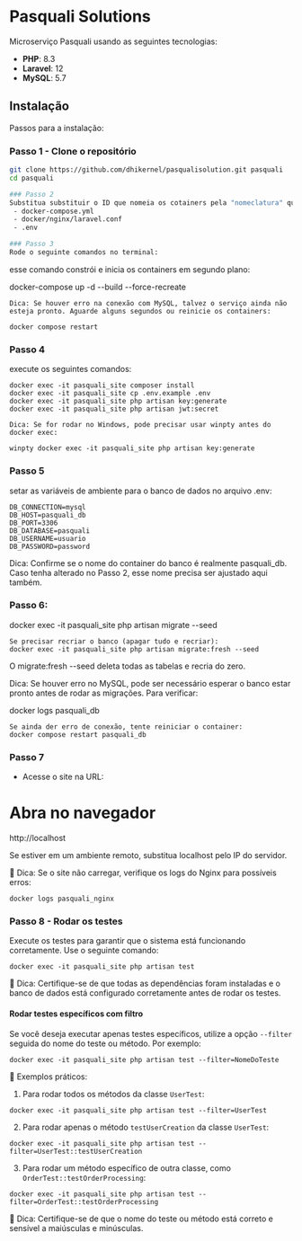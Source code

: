 # Pasquali Solutions
Microserviço Pasquali usando as seguintes tecnologias:
- **PHP**: 8.3
- **Laravel**: 12
- **MySQL**: 5.7

## Instalação
Passos para a instalação:

### **Passo 1** - Clone o repositório
```sh
git clone https://github.com/dhikernel/pasqualisolution.git pasquali
cd pasquali

### Passo 2
Substitua substituir o ID que nomeia os cotainers pela "nomeclatura" que julgar mais adequeda para os seguintes arquivos:
 - docker-compose.yml
 - docker/nginx/laravel.conf
 - .env

### Passo 3
Rode o seguinte comandos no terminal:
```
esse comando constrói e inicia os containers em segundo plano:

docker-compose up -d --build --force-recreate
```
Dica: Se houver erro na conexão com MySQL, talvez o serviço ainda não esteja pronto. Aguarde alguns segundos ou reinicie os containers:

docker compose restart
```
### Passo 4
execute os seguintes comandos:
```
docker exec -it pasquali_site composer install
docker exec -it pasquali_site cp .env.example .env
docker exec -it pasquali_site php artisan key:generate
docker exec -it pasquali_site php artisan jwt:secret

Dica: Se for rodar no Windows, pode precisar usar winpty antes do docker exec:

winpty docker exec -it pasquali_site php artisan key:generate
```
### Passo 5

setar as variáveis de ambiente para o banco de dados no arquivo .env:
```
DB_CONNECTION=mysql
DB_HOST=pasquali_db
DB_PORT=3306
DB_DATABASE=pasquali
DB_USERNAME=usuario
DB_PASSWORD=password
```
Dica: Confirme se o nome do container do banco é realmente pasquali_db. Caso tenha alterado no Passo 2, esse nome precisa ser ajustado aqui também.

### Passo 6:
docker exec -it pasquali_site php artisan migrate --seed
```
Se precisar recriar o banco (apagar tudo e recriar):
docker exec -it pasquali_site php artisan migrate:fresh --seed
```
O migrate:fresh --seed deleta todas as tabelas e recria do zero.

Dica: Se houver erro no MySQL, pode ser necessário esperar o banco estar pronto antes de rodar as migrações. Para verificar:

docker logs pasquali_db
```
Se ainda der erro de conexão, tente reiniciar o container:
docker compose restart pasquali_db
```
### Passo 7
 - Acesse o site na URL: 
 # Abra no navegador
http://localhost

Se estiver em um ambiente remoto, substitua localhost pelo IP do servidor.

📌 Dica: Se o site não carregar, verifique os logs do Nginx para possíveis erros:

```
docker logs pasquali_nginx
```

### Passo 8 - Rodar os testes
Execute os testes para garantir que o sistema está funcionando corretamente. Use o seguinte comando:

```
docker exec -it pasquali_site php artisan test
```

📌 Dica: Certifique-se de que todas as dependências foram instaladas e o banco de dados está configurado corretamente antes de rodar os testes.

#### Rodar testes específicos com filtro
Se você deseja executar apenas testes específicos, utilize a opção `--filter` seguida do nome do teste ou método. Por exemplo:

```
docker exec -it pasquali_site php artisan test --filter=NomeDoTeste
```

📌 Exemplos práticos:

1. Para rodar todos os métodos da classe `UserTest`:
```
docker exec -it pasquali_site php artisan test --filter=UserTest
```

2. Para rodar apenas o método `testUserCreation` da classe `UserTest`:
```
docker exec -it pasquali_site php artisan test --filter=UserTest::testUserCreation
```

3. Para rodar um método específico de outra classe, como `OrderTest::testOrderProcessing`:
```
docker exec -it pasquali_site php artisan test --filter=OrderTest::testOrderProcessing
```

📌 Dica: Certifique-se de que o nome do teste ou método está correto e sensível a maiúsculas e minúsculas.
